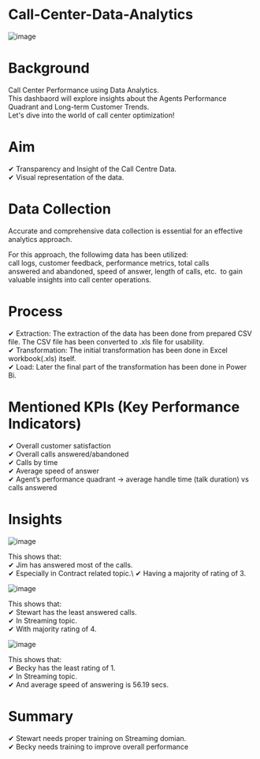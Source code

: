 # Call-Center-Data-Analytics

![image](https://github.com/Mayukh19/Call-Center-Data-Analytics/assets/119560255/8bfc0863-2ac9-4f4d-aca0-23370f79ea0b)

# Background
Call Center Performance using Data Analytics.\
This dashbaord will explore insights about the Agents Performance Quadrant and Long-term Customer Trends.\
Let's dive into the world of call center optimization!

# Aim
✔ Transparency and Insight of the Call Centre Data.\
✔ Visual representation of the data.

# Data Collection
Accurate and comprehensive data collection is essential for an effective analytics approach.

For this approach, the followimg data has been utilized:\
call logs, customer feedback, performance metrics, total calls answered and abandoned, speed of answer, length of calls, etc.  to gain valuable insights into call center operations.

# Process
✔ Extraction: The extraction of the data has been done from prepared CSV file. The CSV file has been converted to .xls file for usability.\
✔ Transformation: The initial transformation has been done in Excel workbook(.xls) itself.\
✔ Load: Later the final part of the transformation has been done in Power Bi.

# Mentioned KPIs (Key Performance Indicators)
✔ Overall customer satisfaction\
✔ Overall calls answered/abandoned\
✔ Calls by time\
✔ Average speed of answer\
✔ Agent’s performance quadrant -> average handle time (talk duration) vs calls answered

# Insights

![image](https://github.com/Mayukh19/Call-Center-Data-Analytics/assets/119560255/ebe26898-d7cc-421b-a8b1-f431325589b3)

This shows that:\
✔ Jim has answered most of the calls.\
✔ Especially in Contract related topic.\ 
✔ Having a majority of rating of 3.

![image](https://github.com/Mayukh19/Call-Center-Data-Analytics/assets/119560255/063c5229-4fad-4f9a-a857-646896117416)

This shows that:\
✔ Stewart has the least answered calls.\
✔ In Streaming topic.\
✔ With majority rating of 4.

![image](https://github.com/Mayukh19/Call-Center-Data-Analytics/assets/119560255/009356b5-0474-46eb-b433-c16f37587cc9)

This shows that:\
✔ Becky has the least rating of 1.\
✔ In Streaming topic.\
✔ And average speed of answering is 56.19 secs.

# Summary
✔ Stewart needs proper training on Streaming domian.\
✔ Becky needs training to improve overall performance
